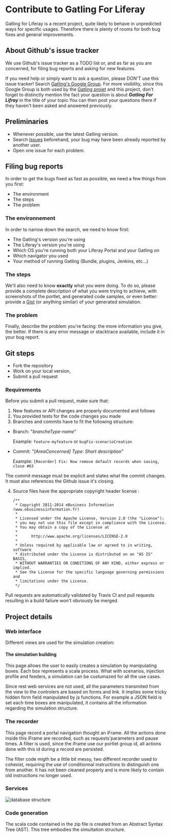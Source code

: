 Contribute to Gatling For Liferay
=================================

Gatling for Liferay is a recent project, quite likely to behave in unpredicted ways for specific usages. Therefore there is plenty of rooms for both bug fixes and general improvements.

## About Github's issue tracker

We use Github's issue tracker as a TODO list or, and as far as you are concerned, for filing bug reports and asking for new features.

If you need help or simply want to ask a question, please DON'T use this issue tracker!
Search [Gatling's Google Group](https://groups.google.com/forum/#!forum/gatling). For more visibility, since this Google Group is both used by the [Gatling projet](https://github.com/gatling/gatling) and this project, don't forget to distinctly mention the fact your question is about _**Gatling For Lifray**_ in the title of your topic.You can then post your questions there if they haven't been asked and answered previously.

## Preliminaries

* Whenever possible, use the latest Gatling version.
* Search [Issues](https://github.com/gatling/gatling/issues) beforehand, your bug may have been already reported by another user.
* Open one issue for each problem.

## Filing bug reports

In order to get the bugs fixed as fast as possible, we need a few things from you first:

* The environment
* The steps
* The problem

### The environnement

In order to narrow down the search, we need to know first:

* The Gatling's version you're using
* The Liferay's version you're using
* Which OS you're running both your Liferay Portal and your Gatling on
* Which navigator you used
* Your method of running Gatling (Bundle, plugins, Jenkins, etc...)


### The steps

We'll also need to know **exactly** what you were doing.
To do so, please provide a complete description of what you were trying to achieve,
with screenshots of the portlet, and generated code samples, or even better: provide a [Gist](https://gist.github.com/) (or anything similar) of your generated simulation.

### The problem

Finally, describe the problem you're facing: the more information you give, the better.
If there is any error message or stacktrace available, include it in your bug report.


## Git steps

* Fork the repository
* Work on your local version,
* Submit a pull request

### Requirements

Before you submit a pull request, make sure that:

1. New features or API changes are properly documented and follows
2. You provided tests for the code changes you made
3. Branches and commits have to fit the following structure:
  - Branch: "_brancheType-name_"

    Example: ```feature-myfeature``` or ```bugFix-scenarioCreation```

  - Commit: "_[AreaConcerned] Type: Short description_"

    Example: ```[Recorder] Fix: Now remove default records when saving, close #63```

  The commit message must be explicit and states what the commit changes. It must also references the Github issue it's closing.

4. Source files have the appropriate copyright header license :

	```
	/**
 	 * Copyright 2011-2014 eBusiness Information (www.ebusinessinformation.fr)
 	 *
	 * Licensed under the Apache License, Version 2.0 (the "License");
	 * you may not use this file except in compliance with the License.
	 * You may obtain a copy of the License at
 	 *
	 * 		http://www.apache.org/licenses/LICENSE-2.0
 	 *
 	 * Unless required by applicable law or agreed to in writing, software
	 * distributed under the License is distributed on an "AS IS" BASIS,
	 * WITHOUT WARRANTIES OR CONDITIONS OF ANY KIND, either express or implied.
	 * See the License for the specific language governing permissions and
	 * limitations under the License.
	 */
 	```

Pull requests are automatically validated by Travis CI and pull requests resulting in a build failure won't obviously be merged.

## Project details

### Web interface
Different views are used for the simulation creation:

#### The simulation building
This page allows the user to easily creates a simulation by manipulating boxes. Each box represents a scala process. What with scenarios, injection profile and feeders, a simulation can be custumazed for all the use cases.

Since rest web services are not used, all the parameters transmited from the view to the controlers are based on forms and link. It implies some tricky hidden form field manipulated by js functions. For example a JSON field is set each time boxes are manipulated, it contains all the information regarding the simulation structure.

### The recorder
This page record a portal navigation thought an iFrame. All the actions done inside this iFrame are recorded, such as requests'parameters and pause times. A filter is used, since
the iframe use our portlet group id, all actions done with this id during a record are persisted.

The filter code migth be a little bit messy, two different recorder used to cohexist, requiring the use of conditionnal instructions to distinguish one from another. It has not been cleaned properly and is more likely to contain old instructions no longer used.

### Services
![database structure](images/database.uml.png)
### Code generation

The scala code contained in the zip file is created from an Abstract Syntax Tree (AST). This tree  embodies the simultation structure.
